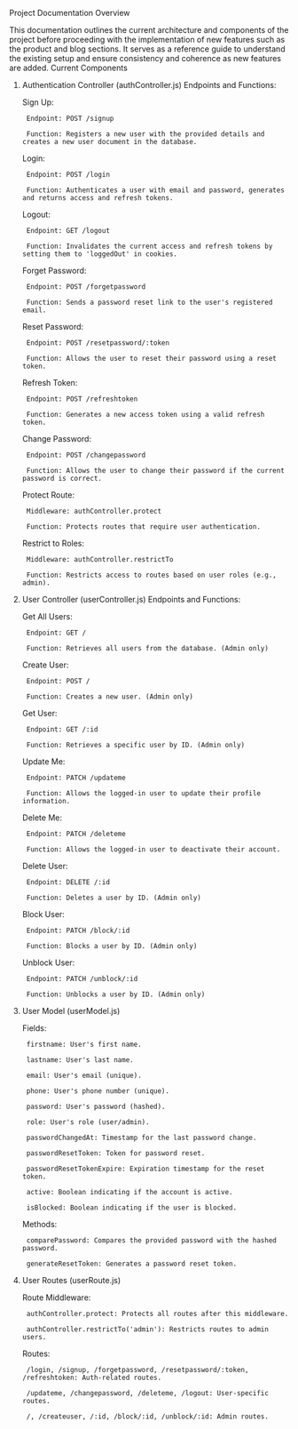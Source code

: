 Project Documentation
Overview

This documentation outlines the current architecture and components of the project before proceeding with the implementation of new features such as the product and blog sections. It serves as a reference guide to understand the existing setup and ensure consistency and coherence as new features are added.
Current Components
1. Authentication Controller (authController.js)
Endpoints and Functions:

    Sign Up:

        Endpoint: POST /signup

        Function: Registers a new user with the provided details and creates a new user document in the database.

    Login:

        Endpoint: POST /login

        Function: Authenticates a user with email and password, generates and returns access and refresh tokens.

    Logout:

        Endpoint: GET /logout

        Function: Invalidates the current access and refresh tokens by setting them to 'loggedOut' in cookies.

    Forget Password:

        Endpoint: POST /forgetpassword

        Function: Sends a password reset link to the user's registered email.

    Reset Password:

        Endpoint: POST /resetpassword/:token

        Function: Allows the user to reset their password using a reset token.

    Refresh Token:

        Endpoint: POST /refreshtoken

        Function: Generates a new access token using a valid refresh token.

    Change Password:

        Endpoint: POST /changepassword

        Function: Allows the user to change their password if the current password is correct.

    Protect Route:

        Middleware: authController.protect

        Function: Protects routes that require user authentication.

    Restrict to Roles:

        Middleware: authController.restrictTo

        Function: Restricts access to routes based on user roles (e.g., admin).

2. User Controller (userController.js)
Endpoints and Functions:

    Get All Users:

        Endpoint: GET /

        Function: Retrieves all users from the database. (Admin only)

    Create User:

        Endpoint: POST /

        Function: Creates a new user. (Admin only)

    Get User:

        Endpoint: GET /:id

        Function: Retrieves a specific user by ID. (Admin only)

    Update Me:

        Endpoint: PATCH /updateme

        Function: Allows the logged-in user to update their profile information.

    Delete Me:

        Endpoint: PATCH /deleteme

        Function: Allows the logged-in user to deactivate their account.

    Delete User:

        Endpoint: DELETE /:id

        Function: Deletes a user by ID. (Admin only)

    Block User:

        Endpoint: PATCH /block/:id

        Function: Blocks a user by ID. (Admin only)

    Unblock User:

        Endpoint: PATCH /unblock/:id

        Function: Unblocks a user by ID. (Admin only)

3. User Model (userModel.js)

    Fields:

        firstname: User's first name.

        lastname: User's last name.

        email: User's email (unique).

        phone: User's phone number (unique).

        password: User's password (hashed).

        role: User's role (user/admin).

        passwordChangedAt: Timestamp for the last password change.

        passwordResetToken: Token for password reset.

        passwordResetTokenExpire: Expiration timestamp for the reset token.

        active: Boolean indicating if the account is active.

        isBlocked: Boolean indicating if the user is blocked.

    Methods:

        comparePassword: Compares the provided password with the hashed password.

        generateResetToken: Generates a password reset token.

4. User Routes (userRoute.js)

    Route Middleware:

        authController.protect: Protects all routes after this middleware.

        authController.restrictTo('admin'): Restricts routes to admin users.

    Routes:

        /login, /signup, /forgetpassword, /resetpassword/:token, /refreshtoken: Auth-related routes.

        /updateme, /changepassword, /deleteme, /logout: User-specific routes.

        /, /createuser, /:id, /block/:id, /unblock/:id: Admin routes.



        